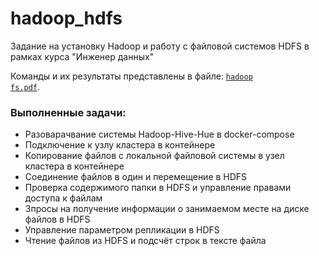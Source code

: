 # hadoop_hdfs
Задание на установку Hadoop и работу с файловой системов HDFS в рамках курса "Инженер данных"

Команды и их результаты представлены в файле: <code>[hadoop fs.pdf](https://github.com/AlexeyAnanchenko/hadoop_hdfs/blob/main/hadoop/hadoop_fs.pdf)</code>.

### Выполненные задачи:

- Разоварачвание системы Hadoop-Hive-Hue в docker-compose
- Подключение к узлу кластера в контейнере
- Копирование файлов с локальной файловой системы в узел кластера в контейнере
- Соединение файлов в один и перемещение в HDFS
- Проверка содержимого папки в HDFS и управление правами доступа к файлам
- Зпросы на получение информации о занимаемом месте на диске файлов в HDFS
- Управление параметром репликации в HDFS
- Чтение файлов из HDFS и подсчёт строк в тексте файла